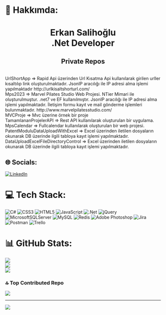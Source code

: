 # 💫 Hakkımda:
<h1 align="center">Erkan Salihoğlu<br>.Net Developer</h1><h2 align="center">Private Repos</h2>
<br>
UrlShortApp => Rapid Api üzerinden Url Kısatma Api kullanılarak girilen urller kısaltılıp link oluşturulmaktadır. JsonIP aracılığı ile IP adresi alma işlemi yapılmaktadır http://urlkisaltshorturl.com/ 
<br>
Mps2023 => Marvel Pilates Studio Web Projesi. NTier Mimari ile oluşturulmuştur. .net7 ve EF kullanılmıştır. JsonIP aracılığı ile IP adresi alma işlemi yapılmaktadır. İletişim formu kayıt ve mail gönderme işlemleri bulunmaktadır. http://www.marvelpilatesstudio.com/ 
<br>
MVCProje => Mvc üzerine örnek bir proje
<br>
TamamlananProjelerAPI => Rest API kullanılarak oluşturulan bir uygulama.
<br>
MpsCalendar => Fullcalendar kullanılarak oluşturulan bir web projesi.
<br>
PatentModuluDataUploadWithExcel => Excel üzerinden iletilen dosyaların okunarak DB üzerinde ilgili tabloya kayıt işlemi yapılmaktadır.
<br>
DataUploadExcelFileDirectoryControl => Excel üzerinden iletilen dosyaların okunarak DB üzerinde ilgili tabloya kayıt işlemi yapılmaktadır.
<br>



## 🌐 Socials:
[![LinkedIn](https://img.shields.io/badge/LinkedIn-%230077B5.svg?logo=linkedin&logoColor=white)](https://www.linkedin.com/in/erkan-salihoglu/) 

# 💻 Tech Stack:
![C#](https://img.shields.io/badge/c%23-%23239120.svg?style=for-the-badge&logo=c-sharp&logoColor=white) ![CSS3](https://img.shields.io/badge/css3-%231572B6.svg?style=for-the-badge&logo=css3&logoColor=white) ![HTML5](https://img.shields.io/badge/html5-%23E34F26.svg?style=for-the-badge&logo=html5&logoColor=white) ![JavaScript](https://img.shields.io/badge/javascript-%23323330.svg?style=for-the-badge&logo=javascript&logoColor=%23F7DF1E) ![.Net](https://img.shields.io/badge/.NET-5C2D91?style=for-the-badge&logo=.net&logoColor=white) ![jQuery](https://img.shields.io/badge/jquery-%230769AD.svg?style=for-the-badge&logo=jquery&logoColor=white) ![MicrosoftSQLServer](https://img.shields.io/badge/Microsoft%20SQL%20Sever-CC2927?style=for-the-badge&logo=microsoft%20sql%20server&logoColor=white) ![MySQL](https://img.shields.io/badge/mysql-%2300f.svg?style=for-the-badge&logo=mysql&logoColor=white) ![Redis](https://img.shields.io/badge/redis-%23DD0031.svg?style=for-the-badge&logo=redis&logoColor=white) ![Adobe Photoshop](https://img.shields.io/badge/adobephotoshop-%2331A8FF.svg?style=for-the-badge&logo=adobephotoshop&logoColor=white) ![Jira](https://img.shields.io/badge/jira-%230A0FFF.svg?style=for-the-badge&logo=jira&logoColor=white) ![Postman](https://img.shields.io/badge/Postman-FF6C37?style=for-the-badge&logo=postman&logoColor=white) ![Trello](https://img.shields.io/badge/Trello-%23026AA7.svg?style=for-the-badge&logo=Trello&logoColor=white)
# 📊 GitHub Stats:
![](https://github-readme-stats.vercel.app/api?username=eagames123&theme=dark&hide_border=false&include_all_commits=true&count_private=true)<br/>
![](https://github-readme-streak-stats.herokuapp.com/?user=eagames123&theme=dark&hide_border=false)<br/>
![](https://github-readme-stats.vercel.app/api/top-langs/?username=eagames123&theme=dark&hide_border=false&include_all_commits=true&count_private=true&layout=compact)

### 🔝 Top Contributed Repo
![](https://github-contributor-stats.vercel.app/api?username=eagames123&limit=5&theme=dark&combine_all_yearly_contributions=true)

---
[![](https://visitcount.itsvg.in/api?id=eagames123&icon=5&color=4)](https://visitcount.itsvg.in)

<!-- Proudly created with GPRM ( https://gprm.itsvg.in ) -->
